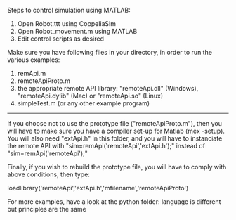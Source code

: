 Steps to control simulation using MATLAB:

1) Open Robot.ttt using CoppeliaSim
2) Open Robot_movement.m using MATLAB
3) Edit control scripts as desired







Make sure you have following files in your directory, in order to run the various examples:

1. remApi.m
2. remoteApiProto.m
3. the appropriate remote API library: "remoteApi.dll" (Windows), "remoteApi.dylib" (Mac) or "remoteApi.so" (Linux)
4. simpleTest.m (or any other example program)

-------------------------------------------------------------------

If you choose not to use the prototype file ("remoteApiProto.m"), then you will have to make sure you have a compiler
set-up for Matlab (mex -setup). You will also need "extApi.h" in this folder, and you will have to instanciate the
remote API with "sim=remApi('remoteApi','extApi.h');" instead of "sim=remApi('remoteApi');"

Finally, if you wish to rebuild the prototype file, you will have to comply with above conditions, then type:

loadlibrary('remoteApi','extApi.h','mfilename','remoteApiProto')

For more examples, have a look at the python folder: language is different but principles are the same
